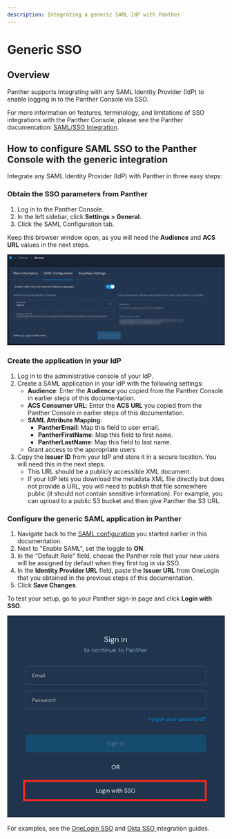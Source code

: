 ```yaml
---
description: Integrating a generic SAML IdP with Panther
---
```


# Generic SSO

## Overview

Panther supports integrating with any SAML Identity Provider (IdP) to enable logging in to the Panther Console via SSO.

For more information on features, terminology, and limitations of SSO integrations with the Panther Console, please see the Panther documentation: [SAML/SSO Integration](https://docs.panther.com/system-configuration/saml).

## How to configure SAML SSO to the Panther Console with the generic integration

Integrate any SAML Identity Provider (IdP) with Panther in three easy steps:

### Obtain the SSO parameters from Panther

1. Log in to the Panther Console.
2. In the left sidebar, click **Settings > General**.
3. Click the SAML Configuration tab.

Keep this browser window open, as you will need the **Audience** and **ACS URL** values in the next steps.

![](../../.gitbook/assets/panther-sso.png)

### Create the application in your IdP

1. Log in to the administrative console of your IdP.&#x20;
2. Create a SAML application in your IdP with the following settings:
   * **Audience**: Enter the **Audience** you copied from the Panther Console in earlier steps of this documentation.
   * **ACS Consumer URL**: Enter the **ACS URL** you copied from the Panther Console in earlier steps of this documentation.
   * **SAML Attribute Mapping**:
     * **PantherEmail**: Map this field to user email.
     * **PantherFirstName**: Map this field to first name.
     * **PantherLastName**: Map this field to last name.
   * Grant access to the appropriate users
3. Copy the **Issuer ID** from your IdP and store it in a secure location. You will need this in the next steps.
   * This URL should be a publicly accessible XML document.
   * If your IdP lets you download the metadata XML file directly but does not provide a URL, you will need to publish that file somewhere public (it should not contain sensitive information). For example, you can upload to a public S3 bucket and then give Panther the S3 URL.

### Configure the generic SAML application in Panther

1. Navigate back to the [SAML configuration](generic.md#obtain-the-sso-parameters-from-panther) you started earlier in this documentation.
2. Next to "Enable SAML", set the toggle to **ON**.&#x20;
3. In the "Default Role" field, choose the Panther role that your new users will be assigned by default when they first log in via SSO.
4. In the **Identity Provider URL** field, paste the **Issuer URL** from OneLogin that you obtained in the previous steps of this documentation.
5. Click **Save Changes**.

To test your setup, go to your Panther sign-in page and click **Login with SSO**.

![](<../../../../.gitbook/assets/panther-login-sso (6) (1) (1) (1) (11) (1) (1) (1) (10) (12) (22).png>)

For examples, see the [OneLogin SSO](onelogin.md) and [Okta SSO ](okta.md)integration guides.

